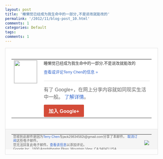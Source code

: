 ```yaml
---
layout: post
title: '睡懒觉已经成为我生命中的一部分,不是说改就能改的'
permalink: '/2012/11/blog-post_10.html'
comments: 1
categories: Default
tags: 
comments: 1
---
```

<div style="border:solid 1px #dfdfdf;color:#686868;font:13px Arial"><div style="background-color:#fff;padding:20px;"><table cellpadding="0" cellspacing="0"><tr><td style="padding-right:15px;vertical-align:top"><a href="https://plus.google.com/_/notifications/emlink?emrecipient=110200756825219614165&amp;emid=CODSwaikxLMCFcpxTAodXjwAAA&amp;path=%2F108643996575278738906&amp;dt=1352546489758&amp;uob=8"><img height="75" src="https://lh3.googleusercontent.com/-KKRGTyJ5Bl0/AAAAAAAAAAI/AAAAAAAAEEY/jllxqER5dCk/s75-c-k-a/photo.jpg" style="border:solid 1px #cccccc;" width="75"/></a></td><td style="width:578px;color:#333;font:13px Arial;vertical-align:top"><div style="padding-bottom:10px">睡懒觉已经成为我生命中的一部分,不是说改<wbr/>就能改的</div><a href="https://plus.google.com/_/notifications/emlink?emrecipient=110200756825219614165&amp;emid=CODSwaikxLMCFcpxTAodXjwAAA&amp;path=%2F108643996575278738906%2Fposts%2F8Sk51zuF5TP%3Fgpinv%3DAMIXal95kJnZtGrvfudcx8oszmMo3dZM7OF9Na-QtmjOi--Fx4TqEkIjZE0PBugZ53ga4i6VhhRTA82wdZ2XA8DAlXqJp-fpk4zvzxxnxYbbqXvTM_fvRjc&amp;dt=1352546489758&amp;uob=8" style="color:#3366CC;text-decoration:none">查看或评论Terry Chen的信息 »</a><div style="margin-top:20px;border-top:solid 1px #dfdfdf"><div style="padding:15px 0;color:#686868;font:16px Arial">有了 Google+，在网上分享内容就如同现实生活中一般。 <a href="http://www.google.com/+/learnmore/" style="color:#3366CC;text-decoration:none">了解详情</a>。</div><a href="https://plus.google.com/_/notifications/emlink?emrecipient=110200756825219614165&amp;emid=CODSwaikxLMCFcpxTAodXjwAAA&amp;path=%2F%3Fgpinv%3DAMIXal95kJnZtGrvfudcx8oszmMo3dZM7OF9Na-QtmjOi--Fx4TqEkIjZE0PBugZ53ga4i6VhhRTA82wdZ2XA8DAlXqJp-fpk4zvzxxnxYbbqXvTM_fvRjc&amp;dt=1352546489758&amp;uob=8" style="display:inline-block;padding:7px 15px;background-color:#d44b38; color:#fff;font-size:16px; font-weight:bold;border-radius:2px;-webkit-border-radius:2px; -moz-border-radius:2px;border:solid 1px #c43b28; white-space:nowrap;text-decoration:none">加入 Google+</a></div></td></tr></table></div><div style="border-top:solid 1px #dfdfdf;padding:0 20px; background-color:#f5f5f5"><table cellpadding="0" cellspacing="0" style="height:50px"><tbody><tr><td style="vertical-align:middle;width:100%; color:#636363;font:11px Arial; line-height:120%">您收到此邮件是因为<a href="https://plus.google.com/_/notifications/emlink?emrecipient=110200756825219614165&amp;emid=CODSwaikxLMCFcpxTAodXjwAAA&amp;path=%2F108643996575278738906%3Fgpinv%3DAMIXal95kJnZtGrvfudcx8oszmMo3dZM7OF9Na-QtmjOi--Fx4TqEkIjZE0PBugZ53ga4i6VhhRTA82wdZ2XA8DAlXqJp-fpk4zvzxxnxYbbqXvTM_fvRjc&amp;dt=1352546489758&amp;uob=8" style="color:#3366CC;text-decoration:none">Terry Chen</a>与jack29834582t@gmail.com分享了本邮件。 <a href="https://plus.google.com/_/notifications/emlink?emrecipient=110200756825219614165&amp;emid=CODSwaikxLMCFcpxTAodXjwAAA&amp;path=%2F_%2Fnonplus%2Femailsettings%3Fgpinv%3DAMIXal95kJnZtGrvfudcx8oszmMo3dZM7OF9Na-QtmjOi--Fx4TqEkIjZE0PBugZ53ga4i6VhhRTA82wdZ2XA8DAlXqJp-fpk4zvzxxnxYbbqXvTM_fvRjc%26est%3DADH5u8Wkfyf3LzHiUE6XoiFFcz454fkcbl33Eo_uWidw1lHNim31LzVv3gncyqeXuYKaEAIOhqrNtN38ph41JyvKRoa7Wqgy5P5oDTSUx0neWvwiysRmXrZofE-nwlet6Mt6IBlVz4E5p3E5Hx2wiFxjWGwaNfJrWw&amp;dt=1352546489758&amp;uob=8" style="color:#3366CC;text-decoration:none">取消订阅</a>这些电子邮件。<br/>您无法回复此电子邮件。<a href="https://plus.google.com/_/notifications/emlink?emrecipient=110200756825219614165&amp;emid=CODSwaikxLMCFcpxTAodXjwAAA&amp;path=%2F108643996575278738906%2Fposts%2F8Sk51zuF5TP%3Fgpinv%3DAMIXal95kJnZtGrvfudcx8oszmMo3dZM7OF9Na-QtmjOi--Fx4TqEkIjZE0PBugZ53ga4i6VhhRTA82wdZ2XA8DAlXqJp-fpk4zvzxxnxYbbqXvTM_fvRjc&amp;dt=1352546489758&amp;uob=8" style="color:#3366CC;text-decoration:none">查看该信息</a>以添加评论。<br/>Google Inc., 1600 Amphitheatre Pkwy, Mountain View, CA 94043 USA<br/></td><td><img src="https://ssl.gstatic.com/s2/oz/images/notifications/logo/google-plus-6617a72bb36cc548861652780c9e6ff1.png"/></td></tr></tbody></table></div></div>